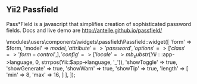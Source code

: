 Yii2 Passfield
--------------
Pass*Field is a javascript that simplifies creation of sophisticated password fields. Docs and live demo are
http://antelle.github.io/passfield/

\modules\users\components\widgets\passfield\Passfield::widget([
    'form' => $form,
    'model' => $model,
    'attribute' => 'password',
    'options' => [
        'class' => 'form-control',
    ],
    'config' => [
        'locale' => mb_substr(Yii::$app->language, 0, strrpos(Yii::$app->language, '_')),
        'showToggle' => true,
        'showGenerate' => true,
        'showWarn' => true,
        'showTip' => true,
        'length' => [
            'min' => 8,
            'max' => 16,
        ]
    ],
]);